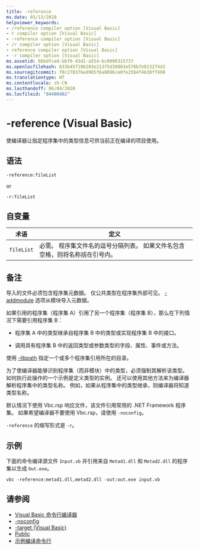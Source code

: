 ```yaml
---
title: -reference
ms.date: 03/13/2018
helpviewer_keywords:
- /reference compiler option [Visual Basic]
- r compiler option [Visual Basic]
- -reference compiler option [Visual Basic]
- /r compiler option [Visual Basic]
- reference compiler option [Visual Basic]
- -r compiler option [Visual Basic]
ms.assetid: 66bdfced-bbf6-43d1-a554-bc0990315737
ms.openlocfilehash: 633b457106203e213f5d30003e576b7e8132f4d2
ms.sourcegitcommit: f8c270376ed905f6a8896ce0fe25b4f4b38ff498
ms.translationtype: HT
ms.contentlocale: zh-CN
ms.lasthandoff: 06/04/2020
ms.locfileid: "84400482"
---
```

# <a name="-reference-visual-basic"></a>-reference (Visual Basic)
使编译器让指定程序集中的类型信息可供当前正在编译的项目使用。  
  
## <a name="syntax"></a>语法  
  
```console  
-reference:fileList  
```

or

```console
-r:fileList  
```  
  
## <a name="arguments"></a>自变量  
  
|术语|定义|  
|---|---|  
|`fileList`|必需。 程序集文件名的逗号分隔列表。 如果文件名包含空格，则将名称括在引号内。|  
  
## <a name="remarks"></a>备注  
 导入的文件必须包含程序集元数据。 仅公共类型在程序集外部可见。 [-addmodule](addmodule.md) 选项从模块导入元数据。  
  
 如果引用的程序集（程序集 A）引用了另一个程序集（程序集 B），那么在下列情况下需要引用程序集 B：  
  
- 程序集 A 中的类型继承自程序集 B 中的类型或实现程序集 B 中的接口。  
  
- 调用具有程序集 B 中的返回类型或参数类型的字段、属性、事件或方法。  
  
 使用 [-libpath](libpath.md) 指定一个或多个程序集引用所在的目录。  
  
 为了使编译器能够识别程序集（而非模块）中的类型，必须强制其解析该类型。 如何执行此操作的一个示例是定义类型的实例。 还可以使用其他方法来为编译器解析程序集中的类型名称。 例如，如果从程序集中的类型继承，则编译器将知道类型名称。  
  
 默认情况下使用 Vbc.rsp 响应文件，该文件引用常用的 .NET Framework 程序集。 如果希望编译器不要使用 Vbc.rsp，请使用 `-noconfig`。  
  
 `-reference` 的缩写形式是 `-r`。  
  
## <a name="example"></a>示例  
 下面的命令编译源文件 `Input.vb` 并引用来自 `Metad1.dll` 和 `Metad2.dll` 的程序集以生成 `Out.exe`。  
  
```console
vbc -reference:metad1.dll,metad2.dll -out:out.exe input.vb  
```  
  
## <a name="see-also"></a>请参阅

- [Visual Basic 命令行编译器](index.md)
- [-noconfig](noconfig.md)
- [-target (Visual Basic)](target.md)
- [Public](../../language-reference/modifiers/public.md)
- [示例编译命令行](sample-compilation-command-lines.md)
